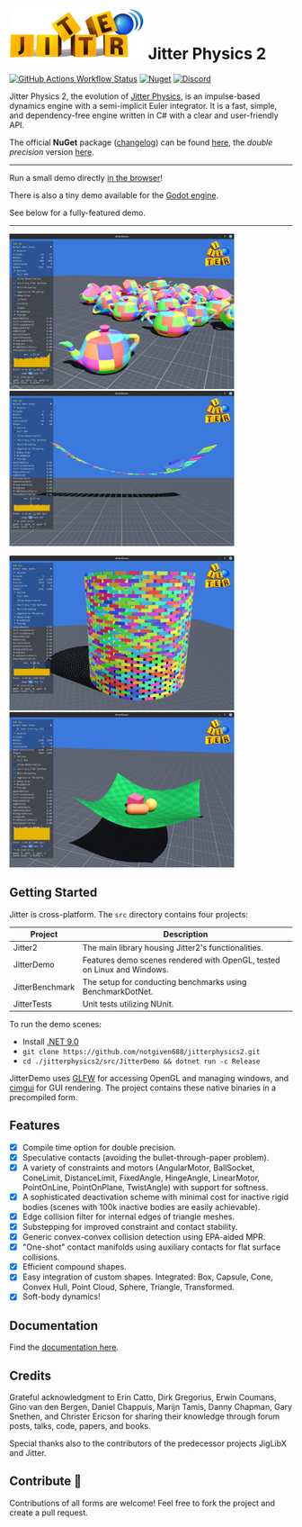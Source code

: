 #  <img src="./media/logo/jitterstringsmallsmall.png" alt="screenshot" width="240"/> Jitter Physics 2

[![GitHub Actions Workflow Status](https://img.shields.io/github/actions/workflow/status/notgiven688/jitterphysics2/jitter-tests.yml?label=JitterTests)](https://github.com/notgiven688/jitterphysics2/actions/workflows/jitter-tests.yml)
[![Nuget](https://img.shields.io/nuget/v/Jitter2?color=yellow)](https://www.nuget.org/packages/Jitter2/)
[![Discord](https://img.shields.io/discord/1213790465225138197?logo=discord&logoColor=lightgray&label=discord&color=blue)](https://discord.gg/7jr3f4edmV)

Jitter Physics 2, the evolution of [Jitter Physics](https://github.com/notgiven688/jitterphysics), is an impulse-based dynamics engine with a semi-implicit Euler integrator. It is a fast, simple, and dependency-free engine written in C# with a clear and user-friendly API.

The official **NuGet** package ([changelog](https://jitterphysics.com/docs/changelog)) can be found [here](https://www.nuget.org/packages/Jitter2), the *double precision* version [here](https://www.nuget.org/packages/Jitter2.Double).

---

Run a small demo directly [in the browser](https://jitterphysics.com/AppBundle/index.html)!

There is also a tiny demo available for the [Godot engine](other/GodotDemo).

See below for a fully-featured demo.

---

<img src="./media/screenshots/jitter_screenshot0.png" alt="screenshot" width="400"/> <img src="./media/screenshots/jitter_screenshot1.png" alt="screenshot" width="400"/>

<img src="./media/screenshots/jitter_screenshot2.png" alt="screenshot" width="400"/> <img src="./media/screenshots/jitter_screenshot4.png" alt="screenshot" width="400"/>

## Getting Started

Jitter is cross-platform. The `src` directory contains four projects:

| Project          | Description                                                |
|------------------|------------------------------------------------------------|
| Jitter2          | The main library housing Jitter2's functionalities.         |
| JitterDemo       | Features demo scenes rendered with OpenGL, tested on Linux and Windows. |
| JitterBenchmark  | The setup for conducting benchmarks using BenchmarkDotNet.  |
| JitterTests      | Unit tests utilizing NUnit.

To run the demo scenes:

- Install [.NET 9.0](https://dotnet.microsoft.com/download/dotnet/9.0)
- `git clone https://github.com/notgiven688/jitterphysics2.git`
- `cd ./jitterphysics2/src/JitterDemo && dotnet run -c Release`

JitterDemo uses [GLFW](https://www.glfw.org/) for accessing OpenGL and managing windows, and [cimgui](https://github.com/cimgui/cimgui) for GUI rendering. The project contains these native binaries in a precompiled form.

## Features

- [x] Compile time option for double precision.
- [x] Speculative contacts (avoiding the bullet-through-paper problem).
- [x] A variety of constraints and motors (AngularMotor, BallSocket, ConeLimit, DistanceLimit, FixedAngle, HingeAngle, LinearMotor, PointOnLine, PointOnPlane, TwistAngle) with support for softness.
- [x] A sophisticated deactivation scheme with minimal cost for inactive rigid bodies (scenes with 100k inactive bodies are easily achievable).
- [x] Edge collision filter for internal edges of triangle meshes.
- [x] Substepping for improved constraint and contact stability.
- [x] Generic convex-convex collision detection using EPA-aided MPR.
- [x] "One-shot" contact manifolds using auxiliary contacts for flat surface collisions.
- [x] Efficient compound shapes.
- [x] Easy integration of custom shapes. Integrated: Box, Capsule, Cone, Convex Hull, Point Cloud, Sphere, Triangle, Transformed.
- [x] Soft-body dynamics!

## Documentation

Find the [documentation here](https://notgiven688.github.io/jitterphysics2).

## Credits

Grateful acknowledgment to Erin Catto, Dirk Gregorius, Erwin Coumans, Gino van den Bergen, Daniel Chappuis, Marijn Tamis, Danny Chapman, Gary Snethen, and Christer Ericson for sharing their knowledge through forum posts, talks, code, papers, and books.

Special thanks also to the contributors of the predecessor projects JigLibX and Jitter.

## Contribute 👋

Contributions of all forms are welcome! Feel free to fork the project and create a pull request.
